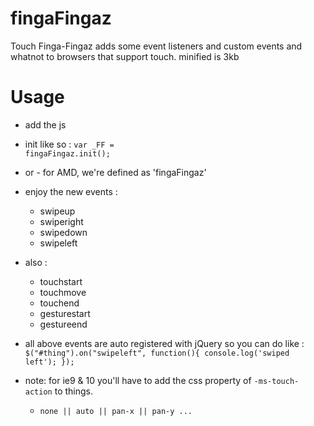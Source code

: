 fingaFingaz
===========

Touch Finga-Fingaz adds some event listeners and custom events and whatnot to browsers that support touch.
minified is 3kb


Usage
===========
- add the js
- init like so : <code>var _FF = fingaFingaz.init();</code>
- or - for AMD, we're defined as 'fingaFingaz'
- enjoy the new events :
	- swipeup
	- swiperight
	- swipedown
	- swipeleft
- also : 
	- touchstart
	- touchmove
	- touchend
	- gesturestart
	- gestureend
- all above events are auto registered with jQuery so you can do like :
	<code>$("#thing").on("swipeleft", function(){ console.log('swiped left'); });</code>

- note: for ie9 & 10 you'll have to add the css property of <code>-ms-touch-action</code> to things.
	- <code>none || auto || pan-x || pan-y ...</code>
